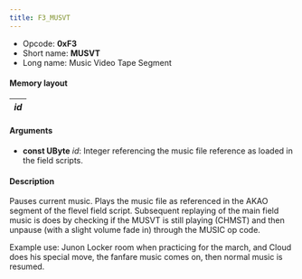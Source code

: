 ```yaml
---
title: F3_MUSVT
---
```


- Opcode: **0xF3**
- Short name: **MUSVT**
- Long name: Music Video Tape Segment

#### Memory layout

| *id* |
|------|

#### Arguments

- **const UByte** *id*: Integer referencing the music file reference as loaded in the field scripts.

#### Description

Pauses current music. Plays the music file as referenced in the AKAO segment of the flevel field script. Subsequent replaying of the main field music is does by checking if the MUSVT is still playing (CHMST) and then unpause (with a slight volume fade in) through the MUSIC op code.

Example use: Junon Locker room when practicing for the march, and Cloud does his special move, the fanfare music comes on, then normal music is resumed.
